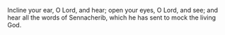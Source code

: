 Incline your ear, O Lord, and hear; open your eyes, O Lord, and see; and hear all the words of Sennacherib, which he has sent to mock the living God.
